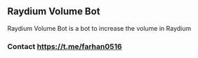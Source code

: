 ## Raydium Volume Bot
Raydium Volume Bot is a bot to increase the volume in Raydium

### Contact https://t.me/farhan0516
